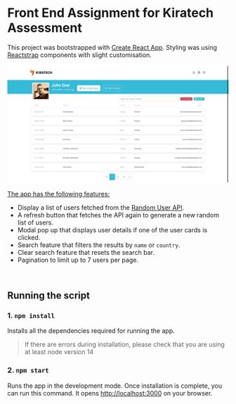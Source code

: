 # Front End Assignment for Kiratech Assessment

This project was bootstrapped with [Create React App](https://github.com/facebook/create-react-app). Styling was using [Reactstrap](https://reactstrap.github.io/) components with slight customisation.

![image](src/assets/img/page.jpeg)
<br>

<u>The app has the following features:</u>
- Display a list of users fetched from the [Random User API](https://randomuser.me/api/?results=20).
- A refresh button that fetches the API again to generate a new random list of users.
- Modal pop up that displays user details if one of the user cards is clicked.
- Search feature that filters the results by `name` or `country`.
- Clear search feature that resets the search bar.
- Pagination to limit up to 7 users per page.

<br>

## Running the script
### 1. `npm install`
Installs all the dependencies required for running the app.
> If there are errors during installation, please check that you are using at least node version 14

### 2. `npm start`

Runs the app in the development mode.
Once installation is complete, you can run this command.
It opens [http://localhost:3000](http://localhost:3000) on your browser.

